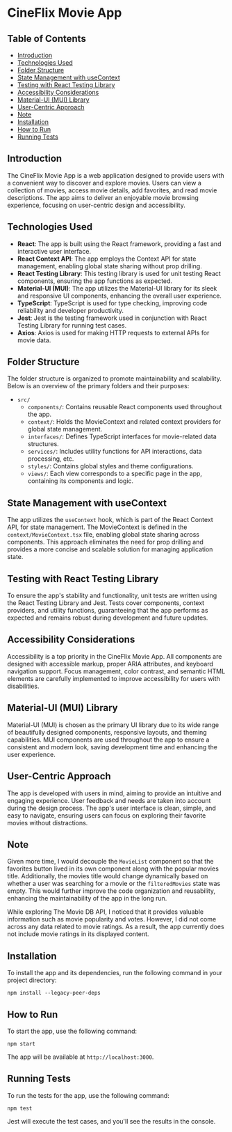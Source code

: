 # CineFlix Movie App

## Table of Contents

- [Introduction](#introduction)
- [Technologies Used](#technologies-used)
- [Folder Structure](#folder-structure)
- [State Management with useContext](#state-management-with-usecontext)
- [Testing with React Testing Library](#testing-with-react-testing-library)
- [Accessibility Considerations](#accessibility-considerations)
- [Material-UI (MUI) Library](#material-ui-mui-library)
- [User-Centric Approach](#user-centric-approach)
- [Note](#note)
- [Installation](#installation)
- [How to Run](#how-to-run)
- [Running Tests](#running-tests)

## Introduction

The CineFlix Movie App is a web application designed to provide users with a convenient way to discover and explore movies. Users can view a collection of movies, access movie details, add favorites, and read movie descriptions. The app aims to deliver an enjoyable movie browsing experience, focusing on user-centric design and accessibility.

## Technologies Used

- **React**: The app is built using the React framework, providing a fast and interactive user interface.
- **React Context API**: The app employs the Context API for state management, enabling global state sharing without prop drilling.
- **React Testing Library**: This testing library is used for unit testing React components, ensuring the app functions as expected.
- **Material-UI (MUI)**: The app utilizes the Material-UI library for its sleek and responsive UI components, enhancing the overall user experience.
- **TypeScript**: TypeScript is used for type checking, improving code reliability and developer productivity.
- **Jest**: Jest is the testing framework used in conjunction with React Testing Library for running test cases.
- **Axios**: Axios is used for making HTTP requests to external APIs for movie data.

## Folder Structure

The folder structure is organized to promote maintainability and scalability. Below is an overview of the primary folders and their purposes:

- `src/`
  - `components/`: Contains reusable React components used throughout the app.
  - `context/`: Holds the MovieContext and related context providers for global state management.
  - `interfaces/`: Defines TypeScript interfaces for movie-related data structures.
  - `services/`: Includes utility functions for API interactions, data processing, etc.
  - `styles/`: Contains global styles and theme configurations.
  - `views/`: Each view corresponds to a specific page in the app, containing its components and logic.

## State Management with useContext

The app utilizes the `useContext` hook, which is part of the React Context API, for state management. The MovieContext is defined in the `context/MovieContext.tsx` file, enabling global state sharing across components. This approach eliminates the need for prop drilling and provides a more concise and scalable solution for managing application state.

## Testing with React Testing Library

To ensure the app's stability and functionality, unit tests are written using the React Testing Library and Jest. Tests cover components, context providers, and utility functions, guaranteeing that the app performs as expected and remains robust during development and future updates.

## Accessibility Considerations

Accessibility is a top priority in the CineFlix Movie App. All components are designed with accessible markup, proper ARIA attributes, and keyboard navigation support. Focus management, color contrast, and semantic HTML elements are carefully implemented to improve accessibility for users with disabilities.

## Material-UI (MUI) Library

Material-UI (MUI) is chosen as the primary UI library due to its wide range of beautifully designed components, responsive layouts, and theming capabilities. MUI components are used throughout the app to ensure a consistent and modern look, saving development time and enhancing the user experience.

## User-Centric Approach

The app is developed with users in mind, aiming to provide an intuitive and engaging experience. User feedback and needs are taken into account during the design process. The app's user interface is clean, simple, and easy to navigate, ensuring users can focus on exploring their favorite movies without distractions.

## Note

Given more time, I would decouple the `MovieList` component so that the favorites button lived in its own component along with the popular movies title. Additionally, the movies title would change dynamically based on whether a user was searching for a movie or the `filteredMovies` state was empty. This would further improve the code organization and reusability, enhancing the maintainability of the app in the long run.

While exploring The Movie DB API, I noticed that it provides valuable information such as movie popularity and votes. However, I did not come across any data related to movie ratings. As a result, the app currently does not include movie ratings in its displayed content.

## Installation

To install the app and its dependencies, run the following command in your project directory:

`npm install --legacy-peer-deps`

## How to Run

To start the app, use the following command:

`npm start`

The app will be available at `http://localhost:3000`.

## Running Tests

To run the tests for the app, use the following command:

`npm test`

Jest will execute the test cases, and you'll see the results in the console.
